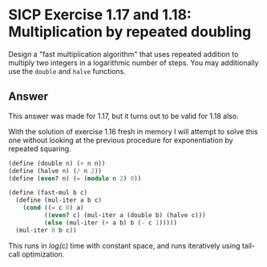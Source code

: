 # SICP Exercise 1.17 and 1.18: Multiplication by repeated doubling

Design a "fast multiplication algorithm" that uses repeated addition to
multiply two integers in a logarithmic number of steps.
You may additionally use the `double` and `halve` functions.

## Answer

This answer was made for 1.17, but it turns out to be valid for 1.18 also.

With the solution of exercise 1.16 fresh in memory I will attempt to solve this
one without looking at the previous procedure for exponentiation by repeated squaring.

```scheme
(define (double n) (+ n n))
(define (halve n) (/ n 2))
(define (even? n) (= (modulo n 2) 0))

(define (fast-mul b c)
  (define (mul-iter a b c)
    (cond ((= c 0) a)
          ((even? c) (mul-iter a (double b) (halve c)))
          (else (mul-iter (+ a b) b (- c 1)))))
  (mul-iter 0 b c))
```

This runs in *log(c)* time with constant space,
and runs iteratively using tail-call optimization.
